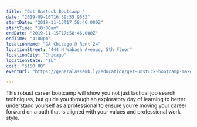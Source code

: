 ```yaml
---
title: "Get Unstuck Bootcamp "
date: "2019-09-10T16:59:55.953Z"
startDate: "2019-11-15T17:58:46.000Z"
startTime: "10:00am"
endDate: "2019-11-15T17:58:46.000Z"
endTime: "4:00pm"
locationName: "GA Chicago @ Rent 24"
locationStreet: "444 N Wabash Avenue, 5th Floor"
locationCity: "Chicago"
locationState: "IL"
cost: "$150.00"
eventUrl: "https://generalassemb.ly/education/get-unstuck-bootcamp-make-your-career-pivot/chicago/86953"

---
```


This robust career bootcamp will show you not just tactical job search techniques, but guide you through an exploratory day of learning to better understand yourself as a professional to ensure you’re moving your career forward on a path that is aligned with your values and professional work style.

